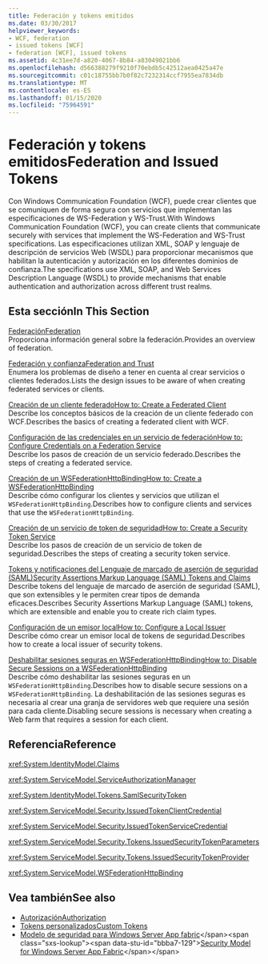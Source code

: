 ```yaml
---
title: Federación y tokens emitidos
ms.date: 03/30/2017
helpviewer_keywords:
- WCF, federation
- issued tokens [WCF]
- federation [WCF], issued tokens
ms.assetid: 4c31ee7d-a820-4067-8b84-a83049021bb6
ms.openlocfilehash: d566388279f9210f70ebdb5c42512aea0425a47e
ms.sourcegitcommit: c01c18755bb7b0f82c7232314ccf7955ea7834db
ms.translationtype: MT
ms.contentlocale: es-ES
ms.lasthandoff: 01/15/2020
ms.locfileid: "75964591"
---
```

# <a name="federation-and-issued-tokens"></a><span data-ttu-id="bbba7-102">Federación y tokens emitidos</span><span class="sxs-lookup"><span data-stu-id="bbba7-102">Federation and Issued Tokens</span></span>
<span data-ttu-id="bbba7-103">Con Windows Communication Foundation (WCF), puede crear clientes que se comuniquen de forma segura con servicios que implementan las especificaciones de WS-Federation y WS-Trust.</span><span class="sxs-lookup"><span data-stu-id="bbba7-103">With Windows Communication Foundation (WCF), you can create clients that communicate securely with services that implement the WS-Federation and WS-Trust specifications.</span></span> <span data-ttu-id="bbba7-104">Las especificaciones utilizan XML, SOAP y lenguaje de descripción de servicios Web (WSDL) para proporcionar mecanismos que habilitan la autenticación y autorización en los diferentes dominios de confianza.</span><span class="sxs-lookup"><span data-stu-id="bbba7-104">The specifications use XML, SOAP, and Web Services Description Language (WSDL) to provide mechanisms that enable authentication and authorization across different trust realms.</span></span>  
  
## <a name="in-this-section"></a><span data-ttu-id="bbba7-105">Esta sección</span><span class="sxs-lookup"><span data-stu-id="bbba7-105">In This Section</span></span>  
 [<span data-ttu-id="bbba7-106">Federación</span><span class="sxs-lookup"><span data-stu-id="bbba7-106">Federation</span></span>](../../../../docs/framework/wcf/feature-details/federation.md)  
 <span data-ttu-id="bbba7-107">Proporciona información general sobre la federación.</span><span class="sxs-lookup"><span data-stu-id="bbba7-107">Provides an overview of federation.</span></span>  
  
 [<span data-ttu-id="bbba7-108">Federación y confianza</span><span class="sxs-lookup"><span data-stu-id="bbba7-108">Federation and Trust</span></span>](../../../../docs/framework/wcf/feature-details/federation-and-trust.md)  
 <span data-ttu-id="bbba7-109">Enumera los problemas de diseño a tener en cuenta al crear servicios o clientes federados.</span><span class="sxs-lookup"><span data-stu-id="bbba7-109">Lists the design issues to be aware of when creating federated services or clients.</span></span>  
  
 [<span data-ttu-id="bbba7-110">Creación de un cliente federado</span><span class="sxs-lookup"><span data-stu-id="bbba7-110">How to: Create a Federated Client</span></span>](../../../../docs/framework/wcf/feature-details/how-to-create-a-federated-client.md)  
 <span data-ttu-id="bbba7-111">Describe los conceptos básicos de la creación de un cliente federado con WCF.</span><span class="sxs-lookup"><span data-stu-id="bbba7-111">Describes the basics of creating a federated client with WCF.</span></span>  
  
 [<span data-ttu-id="bbba7-112">Configuración de las credenciales en un servicio de federación</span><span class="sxs-lookup"><span data-stu-id="bbba7-112">How to: Configure Credentials on a Federation Service</span></span>](../../../../docs/framework/wcf/feature-details/how-to-configure-credentials-on-a-federation-service.md)  
 <span data-ttu-id="bbba7-113">Describe los pasos de creación de un servicio federado.</span><span class="sxs-lookup"><span data-stu-id="bbba7-113">Describes the steps of creating a federated service.</span></span>  
  
 [<span data-ttu-id="bbba7-114">Creación de un WSFederationHttpBinding</span><span class="sxs-lookup"><span data-stu-id="bbba7-114">How to: Create a WSFederationHttpBinding</span></span>](../../../../docs/framework/wcf/feature-details/how-to-create-a-wsfederationhttpbinding.md)  
 <span data-ttu-id="bbba7-115">Describe cómo configurar los clientes y servicios que utilizan el `WSFederationHttpBinding`.</span><span class="sxs-lookup"><span data-stu-id="bbba7-115">Describes how to configure clients and services that use the `WSFederationHttpBinding`.</span></span>  
  
 [<span data-ttu-id="bbba7-116">Creación de un servicio de token de seguridad</span><span class="sxs-lookup"><span data-stu-id="bbba7-116">How to: Create a Security Token Service</span></span>](../../../../docs/framework/wcf/feature-details/how-to-create-a-security-token-service.md)  
 <span data-ttu-id="bbba7-117">Describe los pasos de creación de un servicio de token de seguridad.</span><span class="sxs-lookup"><span data-stu-id="bbba7-117">Describes the steps of creating a security token service.</span></span>  
  
 [<span data-ttu-id="bbba7-118">Tokens y notificaciones del Lenguaje de marcado de aserción de seguridad (SAML)</span><span class="sxs-lookup"><span data-stu-id="bbba7-118">Security Assertions Markup Language (SAML) Tokens and Claims</span></span>](../../../../docs/framework/wcf/feature-details/saml-tokens-and-claims.md)  
 <span data-ttu-id="bbba7-119">Describe tokens del lenguaje de marcado de aserción de seguridad (SAML), que son extensibles y le permiten crear tipos de demanda eficaces.</span><span class="sxs-lookup"><span data-stu-id="bbba7-119">Describes Security Assertions Markup Language (SAML) tokens, which are extensible and enable you to create rich claim types.</span></span>  
  
 [<span data-ttu-id="bbba7-120">Configuración de un emisor local</span><span class="sxs-lookup"><span data-stu-id="bbba7-120">How to: Configure a Local Issuer</span></span>](../../../../docs/framework/wcf/feature-details/how-to-configure-a-local-issuer.md)  
 <span data-ttu-id="bbba7-121">Describe cómo crear un emisor local de tokens de seguridad.</span><span class="sxs-lookup"><span data-stu-id="bbba7-121">Describes how to create a local issuer of security tokens.</span></span>  
  
 [<span data-ttu-id="bbba7-122">Deshabilitar sesiones seguras en WSFederationHttpBinding</span><span class="sxs-lookup"><span data-stu-id="bbba7-122">How to: Disable Secure Sessions on a WSFederationHttpBinding</span></span>](../../../../docs/framework/wcf/feature-details/how-to-disable-secure-sessions-on-a-wsfederationhttpbinding.md)  
 <span data-ttu-id="bbba7-123">Describe cómo deshabilitar las sesiones seguras en un `WSFederationHttpBinding`.</span><span class="sxs-lookup"><span data-stu-id="bbba7-123">Describes how to disable secure sessions on a `WSFederationHttpBinding`.</span></span> <span data-ttu-id="bbba7-124">La deshabilitación de las sesiones seguras es necesaria al crear una granja de servidores web que requiere una sesión para cada cliente.</span><span class="sxs-lookup"><span data-stu-id="bbba7-124">Disabling secure sessions is necessary when creating a Web farm that requires a session for each client.</span></span>  
  
## <a name="reference"></a><span data-ttu-id="bbba7-125">Referencia</span><span class="sxs-lookup"><span data-stu-id="bbba7-125">Reference</span></span>  
 <xref:System.IdentityModel.Claims>  
  
 <xref:System.ServiceModel.ServiceAuthorizationManager>  
  
 <xref:System.IdentityModel.Tokens.SamlSecurityToken>  
  
 <xref:System.ServiceModel.Security.IssuedTokenClientCredential>  
  
 <xref:System.ServiceModel.Security.IssuedTokenServiceCredential>  
  
 <xref:System.ServiceModel.Security.Tokens.IssuedSecurityTokenParameters>  
  
 <xref:System.ServiceModel.Security.Tokens.IssuedSecurityTokenProvider>  
  
 <xref:System.ServiceModel.WSFederationHttpBinding>  
  
## <a name="see-also"></a><span data-ttu-id="bbba7-126">Vea también</span><span class="sxs-lookup"><span data-stu-id="bbba7-126">See also</span></span>

- [<span data-ttu-id="bbba7-127">Autorización</span><span class="sxs-lookup"><span data-stu-id="bbba7-127">Authorization</span></span>](../../../../docs/framework/wcf/feature-details/authorization-in-wcf.md)
- [<span data-ttu-id="bbba7-128">Tokens personalizados</span><span class="sxs-lookup"><span data-stu-id="bbba7-128">Custom Tokens</span></span>](../../../../docs/framework/wcf/extending/custom-tokens.md)
- <span data-ttu-id="bbba7-129">[Modelo de seguridad para Windows Server App fabric](https://docs.microsoft.com/previous-versions/appfabric/ee677202(v=azure.10))</span><span class="sxs-lookup"><span data-stu-id="bbba7-129">[Security Model for Windows Server App Fabric](https://docs.microsoft.com/previous-versions/appfabric/ee677202(v=azure.10))</span></span>
